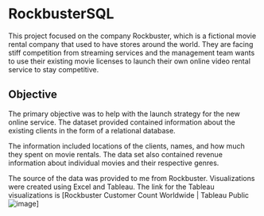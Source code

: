 # RockbusterSQL
This project focused on the company Rockbuster, which is a fictional movie rental company that used to have stores around the world.  They are facing stiff competition from streaming services and the management team wants to use their existing movie licenses to launch their own online video rental service to stay competitive.  
## Objective
The primary objective was to help with the launch strategy for the new online service.  The dataset provided contained information about the existing clients in the form of a relational database.  

The information included locations of the clients, names, and how much they spent on movie rentals.  The data set also contained revenue
information about individual movies and their respective genres.  

The source of the data was provided to me from Rockbuster.  Visualizations were created using Excel and Tableau.  The link for the Tableau visualizations is [Rockbuster Customer Count Worldwide | Tableau Public ![image](https://github.com/Skodad/SkodaSQL/assets/137243948/9d4be40a-2637-414f-8f24-f5d22d6aa25e)]
